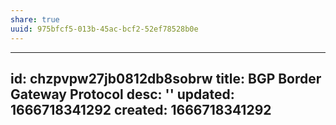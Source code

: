 ```yaml
---
share: true
uuid: 975bfcf5-013b-45ac-bcf2-52ef78528b0e
---
```

---
id: chzpvpw27jb0812db8sobrw
title: BGP Border Gateway Protocol
desc: ''
updated: 1666718341292
created: 1666718341292
---
